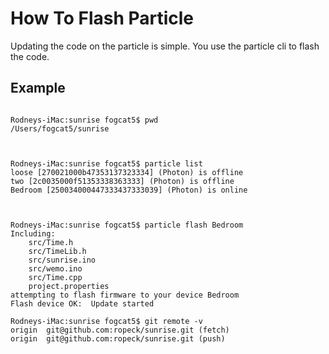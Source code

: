 # How To Flash Particle
  Updating the code on the particle is simple.  You use the particle
cli to flash the code.

## Example


```

Rodneys-iMac:sunrise fogcat5$ pwd
/Users/fogcat5/sunrise



Rodneys-iMac:sunrise fogcat5$ particle list
loose [270021000b47353137323334] (Photon) is offline
two [2c0035000f51353338363333] (Photon) is offline
Bedroom [250034000447333437333039] (Photon) is online



Rodneys-iMac:sunrise fogcat5$ particle flash Bedroom
Including:
    src/Time.h
    src/TimeLib.h
    src/sunrise.ino
    src/wemo.ino
    src/Time.cpp
    project.properties
attempting to flash firmware to your device Bedroom
Flash device OK:  Update started

Rodneys-iMac:sunrise fogcat5$ git remote -v
origin	git@github.com:ropeck/sunrise.git (fetch)
origin	git@github.com:ropeck/sunrise.git (push)

```


